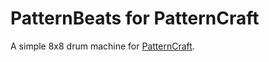 # PatternBeats for PatternCraft

A simple 8x8 drum machine for [PatternCraft](http://patterncraft.co).
